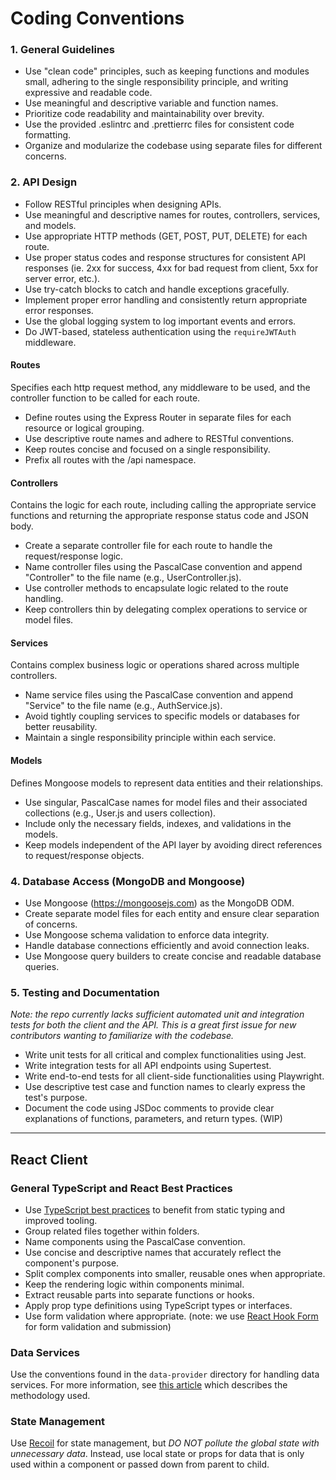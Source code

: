 # Coding Conventions

### 1. General Guidelines

- Use "clean code" principles, such as keeping functions and modules small, adhering to the single responsibility principle, and writing expressive and readable code.
- Use meaningful and descriptive variable and function names.
- Prioritize code readability and maintainability over brevity.
- Use the provided .eslintrc and .prettierrc files for consistent code formatting.
- Organize and modularize the codebase using separate files for different concerns.   

### 2. API Design

- Follow RESTful principles when designing APIs.
- Use meaningful and descriptive names for routes, controllers, services, and models.
- Use appropriate HTTP methods (GET, POST, PUT, DELETE) for each route.
- Use proper status codes and response structures for consistent API responses (ie. 2xx for success, 4xx for bad request from client, 5xx for server error, etc.).
- Use try-catch blocks to catch and handle exceptions gracefully.
- Implement proper error handling and consistently return appropriate error responses.
- Use the global logging system to log important events and errors. 
- Do JWT-based, stateless authentication using the `requireJWTAuth` middleware.

#### Routes

Specifies each http request method, any middleware to be used, and the controller function to be called for each route.

- Define routes using the Express Router in separate files for each resource or logical grouping.
- Use descriptive route names and adhere to RESTful conventions.
- Keep routes concise and focused on a single responsibility.
- Prefix all routes with the /api namespace.
  
#### Controllers

Contains the logic for each route, including calling the appropriate service functions and returning the appropriate response status code and JSON body.

- Create a separate controller file for each route to handle the request/response logic.
- Name controller files using the PascalCase convention and append "Controller" to the file name (e.g., UserController.js).
- Use controller methods to encapsulate logic related to the route handling.
- Keep controllers thin by delegating complex operations to service or model files.

#### Services

Contains complex business logic or operations shared across multiple controllers.

- Name service files using the PascalCase convention and append "Service" to the file name (e.g., AuthService.js).
- Avoid tightly coupling services to specific models or databases for better reusability.
- Maintain a single responsibility principle within each service.
  
#### Models

Defines Mongoose models to represent data entities and their relationships.

- Use singular, PascalCase names for model files and their associated collections (e.g., User.js and users collection).
- Include only the necessary fields, indexes, and validations in the models.
- Keep models independent of the API layer by avoiding direct references to request/response objects.

### 4. Database Access (MongoDB and Mongoose)

- Use Mongoose (https://mongoosejs.com) as the MongoDB ODM.
- Create separate model files for each entity and ensure clear separation of concerns.
- Use Mongoose schema validation to enforce data integrity.
- Handle database connections efficiently and avoid connection leaks.
- Use Mongoose query builders to create concise and readable database queries.

### 5. Testing and Documentation

*Note: the repo currently lacks sufficient automated unit and integration tests for both the client and the API. This is a great first issue for new contributors wanting to familiarize with the codebase.*

- Write unit tests for all critical and complex functionalities using Jest.
- Write integration tests for all API endpoints using Supertest.
- Write end-to-end tests for all client-side functionalities using Playwright.
- Use descriptive test case and function names to clearly express the test's purpose.
- Document the code using JSDoc comments to provide clear explanations of functions, parameters, and return types. (WIP)

---

## React Client

### General TypeScript and React Best Practices

- Use [TypeScript best practices](https://onesignal.com/blog/effective-typescript-for-react-applications/) to benefit from static typing and improved tooling.
- Group related files together within folders.
- Name components using the PascalCase convention.
- Use concise and descriptive names that accurately reflect the component's purpose.
- Split complex components into smaller, reusable ones when appropriate.
- Keep the rendering logic within components minimal.
- Extract reusable parts into separate functions or hooks.
- Apply prop type definitions using TypeScript types or interfaces.
- Use form validation where appropriate. (note: we use [React Hook Form](https://react-hook-form.com/) for form validation and submission)

### Data Services

Use the conventions found in the `data-provider` directory for handling data services. For more information, see [this article](https://www.danorlandoblog.com/building-data-services-for-librechat-with-react-query/) which describes the methodology used.

### State Management

Use [Recoil](https://recoiljs.org/) for state management, but *DO NOT pollute the global state with unnecessary data*. Instead, use local state or props for data that is only used within a component or passed down from parent to child.